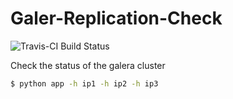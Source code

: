 # Galer-Replication-Check

![Travis-CI Build Status](https://travis-ci.org/TheCodeEngine/Galer-Replication-Check.svg?branch=develop "Travis-CI")

Check the status of the galera cluster

```sh
$ python app -h ip1 -h ip2 -h ip3
```


